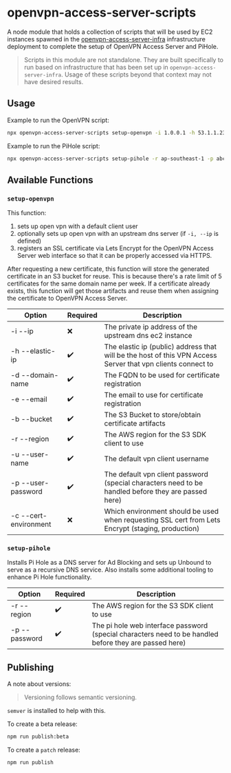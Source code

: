 # openvpn-access-server-scripts

A node module that holds a collection of scripts that will be used by EC2 instances spawned in the [openvpn-access-server-infra](https://github.com/pejulian/openvpn-access-server-infra) infrastructure deployment to complete the setup of OpenVPN Access Server and PiHole.

> Scripts in this module are not standalone. They are built specifically to run based on infrastructure that has been set up in `openvpn-access-server-infra`. Usage of these scripts beyond that context may not have desired results.

## Usage

Example to run the OpenVPN script:

```bash
npx openvpn-access-server-scripts setup-openvpn -i 1.0.0.1 -h 53.1.1.233 -d domain.foo-bar.com -e foo@bar.com -b foo-bar-bucket -r ap-southeast-1 -u user -p 123@abc -c staging
```

Example to run the PiHole script:

```bash
npx openvpn-access-server-scripts setup-pihole -r ap-southeast-1 -p abc!@123
```
## Available Functions

### `setup-openvpn`

This function:

1. sets up open vpn with a default client user
2. optionally sets up open vpn with an upstream dns server (if `-i, --ip` is defined)
3. registers an SSL certificate via Lets Encrypt for the OpenVPN Access Server web interface so that it can be properly accessed via HTTPS.

After requesting a new certificate, this function will store the generated certificate in an S3 bucket for reuse. This is because there's a rate limit of 5 certificates for the same domain name per week. If a certificate already exists, this function will get those artifacts and reuse them when assigning the certificate to OpenVPN Access Server. 

| Option                | Required           | Description                                                                                                 |
| --------------------- | ------------------ | ----------------------------------------------------------------------------------------------------------- |
| -i --ip               | :x:                | The private ip address of the upstream dns ec2 instance                                                     |
| -h --elastic-ip       | :heavy_check_mark: | The elastic ip (public) address that will be the host of this VPN Access Server that vpn clients connect to |
| -d --domain-name      | :heavy_check_mark: | The FQDN to be used for certificate registration                                                            |
| -e --email            | :heavy_check_mark: | The email to use for certificate registration                                                               |
| -b --bucket           | :heavy_check_mark: | The S3 Bucket to store/obtain certificate artifacts                                                         |
| -r --region           | :heavy_check_mark: | The AWS region for the S3 SDK client to use                                                                 |
| -u --user-name        | :heavy_check_mark: | The default vpn client username                                                                             |
| -p --user-password    | :heavy_check_mark: | The default vpn client password (special characters need to be handled before they are passed here)         |
| -c --cert-environment | :x:                | Which environment should be used when requesting SSL cert from Lets Encrypt (staging, production)           |
### `setup-pihole`

Installs Pi Hole as a DNS server for Ad Blocking and sets up Unbound to serve as a recursive DNS service.
Also installs some additional tooling to enhance Pi Hole functionality.

 | Option        | Required           | Description                                                                                            |
 | ------------- | ------------------ | ------------------------------------------------------------------------------------------------------ |
 | -r --region   | :heavy_check_mark: | The AWS region for the S3 SDK client to use                                                            |
 | -p --password | :heavy_check_mark: | The pi hole web interface password (special characters need to be handled before they are passed here) |

## Publishing

A note about versions:

> Versioning follows semantic versioning. 

`semver` is installed to help with this.

To create a beta release:

```bash
npm run publish:beta
```

To create a `patch` release:

```bash
npm run publish
```